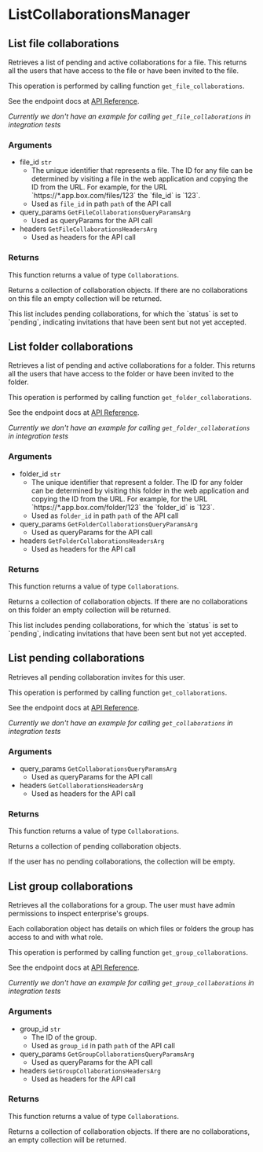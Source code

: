 # ListCollaborationsManager

## List file collaborations

Retrieves a list of pending and active collaborations for a
file. This returns all the users that have access to the file
or have been invited to the file.

This operation is performed by calling function `get_file_collaborations`.

See the endpoint docs at
[API Reference](https://developer.box.com/reference/get-files-id-collaborations/).

*Currently we don't have an example for calling `get_file_collaborations` in integration tests*

### Arguments

- file_id `str`
  - The unique identifier that represents a file.  The ID for any file can be determined by visiting a file in the web application and copying the ID from the URL. For example, for the URL &#x60;https://*.app.box.com/files/123&#x60; the &#x60;file_id&#x60; is &#x60;123&#x60;.
  - Used as `file_id` in path `path` of the API call
- query_params `GetFileCollaborationsQueryParamsArg`
  - Used as queryParams for the API call
- headers `GetFileCollaborationsHeadersArg`
  - Used as headers for the API call


### Returns

This function returns a value of type `Collaborations`.

Returns a collection of collaboration objects. If there are no
collaborations on this file an empty collection will be returned.

This list includes pending collaborations, for which the &#x60;status&#x60;
is set to &#x60;pending&#x60;, indicating invitations that have been sent but not
yet accepted.


## List folder collaborations

Retrieves a list of pending and active collaborations for a
folder. This returns all the users that have access to the folder
or have been invited to the folder.

This operation is performed by calling function `get_folder_collaborations`.

See the endpoint docs at
[API Reference](https://developer.box.com/reference/get-folders-id-collaborations/).

*Currently we don't have an example for calling `get_folder_collaborations` in integration tests*

### Arguments

- folder_id `str`
  - The unique identifier that represent a folder.  The ID for any folder can be determined by visiting this folder in the web application and copying the ID from the URL. For example, for the URL &#x60;https://*.app.box.com/folder/123&#x60; the &#x60;folder_id&#x60; is &#x60;123&#x60;.
  - Used as `folder_id` in path `path` of the API call
- query_params `GetFolderCollaborationsQueryParamsArg`
  - Used as queryParams for the API call
- headers `GetFolderCollaborationsHeadersArg`
  - Used as headers for the API call


### Returns

This function returns a value of type `Collaborations`.

Returns a collection of collaboration objects. If there are no
collaborations on this folder an empty collection will be returned.

This list includes pending collaborations, for which the &#x60;status&#x60;
is set to &#x60;pending&#x60;, indicating invitations that have been sent but not
yet accepted.


## List pending collaborations

Retrieves all pending collaboration invites for this user.

This operation is performed by calling function `get_collaborations`.

See the endpoint docs at
[API Reference](https://developer.box.com/reference/get-collaborations/).

*Currently we don't have an example for calling `get_collaborations` in integration tests*

### Arguments

- query_params `GetCollaborationsQueryParamsArg`
  - Used as queryParams for the API call
- headers `GetCollaborationsHeadersArg`
  - Used as headers for the API call


### Returns

This function returns a value of type `Collaborations`.

Returns a collection of pending collaboration objects.

If the user has no pending collaborations, the collection
will be empty.


## List group collaborations

Retrieves all the collaborations for a group. The user
must have admin permissions to inspect enterprise&#x27;s groups.

Each collaboration object has details on which files or
folders the group has access to and with what role.

This operation is performed by calling function `get_group_collaborations`.

See the endpoint docs at
[API Reference](https://developer.box.com/reference/get-groups-id-collaborations/).

*Currently we don't have an example for calling `get_group_collaborations` in integration tests*

### Arguments

- group_id `str`
  - The ID of the group.
  - Used as `group_id` in path `path` of the API call
- query_params `GetGroupCollaborationsQueryParamsArg`
  - Used as queryParams for the API call
- headers `GetGroupCollaborationsHeadersArg`
  - Used as headers for the API call


### Returns

This function returns a value of type `Collaborations`.

Returns a collection of collaboration objects. If there are no
collaborations, an empty collection will be returned.


